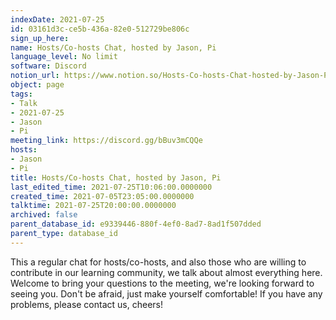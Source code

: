 ```yaml
---
indexDate: 2021-07-25
id: 03161d3c-ce5b-436a-82e0-512729be806c
sign_up_here: 
name: Hosts/Co-hosts Chat, hosted by Jason, Pi
language_level: No limit
software: Discord
notion_url: https://www.notion.so/Hosts-Co-hosts-Chat-hosted-by-Jason-Pi-03161d3cce5b436a82e0512729be806c
object: page
tags:
- Talk
- 2021-07-25
- Jason
- Pi
meeting_link: https://discord.gg/bBuv3mCQQe
hosts:
- Jason
- Pi
title: Hosts/Co-hosts Chat, hosted by Jason, Pi
last_edited_time: 2021-07-25T10:06:00.0000000
created_time: 2021-07-05T23:05:00.0000000
talktime: 2021-07-25T20:00:00.0000000
archived: false
parent_database_id: e9339446-880f-4ef0-8ad7-8ad1f507dded
parent_type: database_id
---
```







This a regular chat for hosts/co-hosts, and also those who are willing to contribute in our learning community, we talk about almost everything here. Welcome to bring your questions to the meeting, we're looking forward to seeing you. Don't be afraid, just make yourself comfortable!
If you have any problems, please contact us, cheers!




